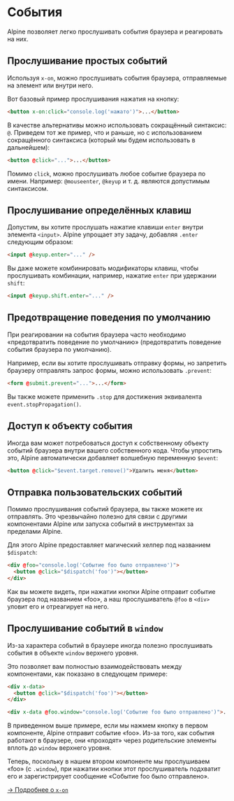# События

Alpine позволяет легко прослушивать события браузера и реагировать на них.

<a name="listening-for-simple-events"></a>

## Прослушивание простых событий

Используя `x-on`, можно прослушивать события браузера, отправляемые на элемент или внутри него.

Вот базовый пример прослушивания нажатия на кнопку:

```html
<button x-on:click="console.log('нажато')">...</button>
```

В качестве альтернативы можно использовать сокращённый синтаксис: `@`. Приведем тот же пример, что и раньше, но с использованием сокращённого синтаксиса (который мы будем использовать в дальнейшем):

```html
<button @click="...">...</button>
```

Помимо `click`, можно прослушивать любое событие браузера по имени. Например: `@mouseenter`, `@keyup` и т. д. являются допустимым синтаксисом.

<a name="listening-for-specific-keys"></a>

## Прослушивание определённых клавиш

Допустим, вы хотите прослушать нажатие клавиши `enter` внутри элемента `<input>`. Alpine упрощает эту задачу, добавляя `.enter` следующим образом:

```html
<input @keyup.enter="..." />
```

Вы даже можете комбинировать модификаторы клавиш, чтобы прослушивать комбинации, например, нажатие `enter` при удержании `shift`:

```html
<input @keyup.shift.enter="..." />
```

<a name="preventing-default"></a>

## Предотвращение поведения по умолчанию

При реагировании на события браузера часто необходимо «предотвратить поведение по умолчанию» (предотвратить поведение события браузера по умолчанию).

Например, если вы хотите прослушивать отправку формы, но запретить браузеру отправлять запрос формы, можно использовать `.prevent`:

```html
<form @submit.prevent="...">...</form>
```

Вы также можете применить `.stop` для достижения эквивалента `event.stopPropagation()`.

<a name="accessing-the-event-object"></a>

## Доступ к объекту события

Иногда вам может потребоваться доступ к собственному объекту событий браузера внутри вашего собственного кода. Чтобы упростить это, Alpine автоматически добавляет волшебную переменную `$event`:

```html
<button @click="$event.target.remove()">Удалить меня</button>
```

<a name="dispatching-custom-events"></a>

## Отправка пользовательских событий

Помимо прослушивания событий браузера, вы также можете их отправлять. Это чрезвычайно полезно для связи с другими компонентами Alpine или запуска событий в инструментах за пределами Alpine.

Для этого Alpine предоставляет магический хелпер под названием `$dispatch`:

```html
<div @foo="console.log('Событие foo было отправлено')">
  <button @click="$dispatch('foo')"></button>
</div>
```

Как вы можете видеть, при нажатии кнопки Alpine отправит событие браузера под названием «foo», а наш прослушиватель `@foo` в `<div>` уловит его и отреагирует на него.

<a name="listening-for-events-on-window"></a>

## Прослушивание событий в `window`

Из-за характера событий в браузере иногда полезно прослушивать события в объекте `window` верхнего уровня.

Это позволяет вам полностью взаимодействовать между компонентами, как показано в следующем примере:

```html
<div x-data>
  <button @click="$dispatch('foo')"></button>
</div>

<div x-data @foo.window="console.log('Событие foo было отправлено')">...</div>
```

В приведенном выше примере, если мы нажмем кнопку в первом компоненте, Alpine отправит событие «foo». Из-за того, как события работают в браузере, они «проходят» через родительские элементы вплоть до `window` верхнего уровня.

Теперь, поскольку в нашем втором компоненте мы прослушиваем «foo» (с `.window`), при нажатии кнопки этот прослушиватель подхватит его и зарегистрирует сообщение «Событие foo было отправлено».

[→ Подробнее о `x-on`](../directives/on.md)
